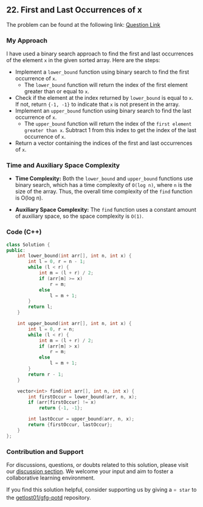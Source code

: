## 22. First and Last Occurrences of x

The problem can be found at the following link: [Question Link](https://practice.geeksforgeeks.org/problems/first-and-last-occurrences-of-x3116/1)

### My Approach
I have used a binary search approach to find the first and last occurrences of the element `x` in the given sorted array. Here are the steps:

- Implement a `lower_bound` function using binary search to find the first occurrence of `x`. 
	- The `lower_bound` function will return the index of the first element greater than or equal to `x`.
- Check if the element at the index returned by `lower_bound` is equal to `x`. If not, return `{-1, -1}` to indicate that `x` is not present in the array.
- Implement an `upper_bound` function using binary search to find the last occurrence of `x`. 
	- The `upper_bound` function will return the index of the `first element greater than x`. Subtract 1 from this index to get the index of the last occurrence of `x`.
- Return a vector containing the indices of the first and last occurrences of `x`.

### Time and Auxiliary Space Complexity

- **Time Complexity:** Both the `lower_bound` and `upper_bound` functions use binary search, which has a time complexity of `O(log n)`, where `n` is the size of the array. Thus, the overall time complexity of the `find` function is O(log n).

- **Auxiliary Space Complexity:** The `find` function uses a constant amount of auxiliary space, so the space complexity is `O(1)`.

### Code (C++)
```cpp
class Solution {
public:
    int lower_bound(int arr[], int n, int x) {
        int l = 0, r = n - 1;
        while (l < r) {
            int m = (l + r) / 2;
            if (arr[m] >= x)
                r = m;
            else
                l = m + 1;
        }
        return l;
    }

    int upper_bound(int arr[], int n, int x) {
        int l = 0, r = n;
        while (l < r) {
            int m = (l + r) / 2;
            if (arr[m] > x)
                r = m;
            else
                l = m + 1;
        }
        return r - 1;
    }

    vector<int> find(int arr[], int n, int x) {
        int firstOccur = lower_bound(arr, n, x);
        if (arr[firstOccur] != x)
            return {-1, -1};

        int lastOccur = upper_bound(arr, n, x);
        return {firstOccur, lastOccur};
    }
};
```

### Contribution and Support

For discussions, questions, or doubts related to this solution, please visit our [discussion section](https://github.com/getlost01/gfg-potd/discussions). We welcome your input and aim to foster a collaborative learning environment.

If you find this solution helpful, consider supporting us by giving a `⭐ star` to the [getlost01/gfg-potd](https://github.com/getlost01/gfg-potd) repository.